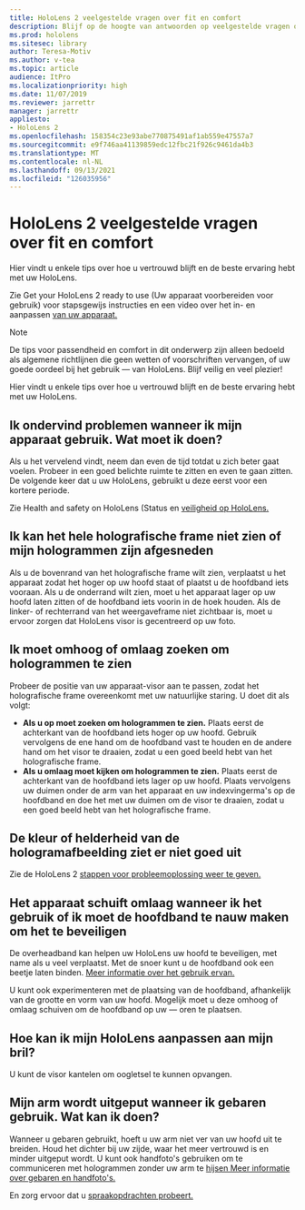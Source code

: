 ```yaml
---
title: HoloLens 2 veelgestelde vragen over fit en comfort
description: Blijf op de hoogte van antwoorden op veelgestelde vragen over hoe u uw HoloLens 2 en op uw gemak blijft mixed reality ervaring.
ms.prod: hololens
ms.sitesec: library
author: Teresa-Motiv
ms.author: v-tea
ms.topic: article
audience: ItPro
ms.localizationpriority: high
ms.date: 11/07/2019
ms.reviewer: jarrettr
manager: jarrettr
appliesto:
- HoloLens 2
ms.openlocfilehash: 158354c23e93abe770875491af1ab559e47557a7
ms.sourcegitcommit: e9f746aa41139859edc12fbc21f926c9461da4b3
ms.translationtype: MT
ms.contentlocale: nl-NL
ms.lasthandoff: 09/13/2021
ms.locfileid: "126035956"
---
```

# <a name="hololens-2-fit-and-comfort-frequently-asked-questions"></a>HoloLens 2 veelgestelde vragen over fit en comfort

Hier vindt u enkele tips over hoe u vertrouwd blijft en de beste ervaring hebt met uw HoloLens.

Zie Get your HoloLens 2 ready to use (Uw apparaat voorbereiden voor gebruik) voor stapsgewijs instructies en een video over het in- en aanpassen [van uw apparaat.](hololens2-setup.md)

> [!NOTE]
> De tips voor passendheid en comfort in dit onderwerp zijn alleen bedoeld als algemene richtlijnen die geen wetten of voorschriften vervangen, of uw goede oordeel bij het gebruik &mdash; van HoloLens. Blijf veilig en veel plezier!

Hier vindt u enkele tips over hoe u vertrouwd blijft en de beste ervaring hebt met uw HoloLens.

## <a name="im-experiencing-discomfort-when-i-use-my-device-what-should-i-do"></a>Ik ondervind problemen wanneer ik mijn apparaat gebruik. Wat moet ik doen?

Als u het vervelend vindt, neem dan even de tijd totdat u zich beter gaat voelen. Probeer in een goed belichte ruimte te zitten en even te gaan zitten. De volgende keer dat u uw HoloLens, gebruikt u deze eerst voor een kortere periode.

Zie Health and safety on HoloLens (Status en [veiligheid op HoloLens.](https://go.microsoft.com/fwlink/p/?LinkId=746661)

## <a name="i-cant-see-the-whole-holographic-frame-or-my-holograms-are-cut-off"></a>Ik kan het hele holografische frame niet zien of mijn hologrammen zijn afgesneden

Als u de bovenrand van het holografische frame wilt zien, verplaatst u het apparaat zodat het hoger op uw hoofd staat of plaatst u de hoofdband iets vooraan. Als u de onderrand wilt zien, moet u het apparaat lager op uw hoofd laten zitten of de hoofdband iets voorin in de hoek houden. Als de linker- of rechterrand van het weergaveframe niet zichtbaar is, moet u ervoor zorgen dat HoloLens visor is gecentreerd op uw foto.

## <a name="i-need-to-look-up-or-down-to-see-holograms"></a>Ik moet omhoog of omlaag zoeken om hologrammen te zien

Probeer de positie van uw apparaat-visor aan te passen, zodat het holografische frame overeenkomt met uw natuurlijke staring. U doet dit als volgt:

- **Als u op moet zoeken om hologrammen te zien.** Plaats eerst de achterkant van de hoofdband iets hoger op uw hoofd. Gebruik vervolgens de ene hand om de hoofdband vast te houden en de andere hand om het visor te draaien, zodat u een goed beeld hebt van het holografische frame.
- **Als u omlaag moet kijken om hologrammen te zien.** Plaats eerst de achterkant van de hoofdband iets lager op uw hoofd. Plaats vervolgens uw duimen onder de arm van het apparaat en uw indexvingerma's op de hoofdband en doe het met uw duimen om de visor te draaien, zodat u een goed beeld hebt van het holografische frame.

## <a name="hologram-image-color-or-brightness-does-not-look-right"></a>De kleur of helderheid van de hologramafbeelding ziet er niet goed uit

Zie de HoloLens 2 [stappen voor probleemoplossing weer te geven.](hololens2-display.md)

## <a name="the-device-slides-down-when-im-using-it-or-i-need-to-make-the-headband-too-tight-to-keep-it-secure"></a>Het apparaat schuift omlaag wanneer ik het gebruik of ik moet de hoofdband te nauw maken om het te beveiligen

De overheadband kan helpen uw HoloLens uw hoofd te beveiligen, met name als u veel verplaatst. Met de snoer kunt u de hoofdband ook een beetje laten binden. [Meer informatie over het gebruik ervan.](hololens2-setup.md#adjust-fit)

U kunt ook experimenteren met de plaatsing van de hoofdband, afhankelijk van de grootte en vorm van uw hoofd. Mogelijk moet u deze omhoog of omlaag schuiven om de hoofdband op uw &mdash; oren te plaatsen.

## <a name="how-can-i-adjust-hololens-to-fit-with-my-glasses"></a>Hoe kan ik mijn HoloLens aanpassen aan mijn bril?

U kunt de visor kantelen om oogletsel te kunnen opvangen.

## <a name="my-arm-gets-tired-when-i-use-gestures-what-can-i-do"></a>Mijn arm wordt uitgeput wanneer ik gebaren gebruik. Wat kan ik doen?

Wanneer u gebaren gebruikt, hoeft u uw arm niet ver van uw hoofd uit te breiden. Houd het dichter bij uw zijde, waar het meer vertrouwd is en minder uitgeput wordt. U kunt ook handfoto's gebruiken om te communiceren met hologrammen zonder uw arm te [hijsen Meer informatie over gebaren en handfoto's.](hololens2-basic-usage.md#the-hand-tracking-frame)

En zorg ervoor dat u [spraakopdrachten probeert.](hololens-cortana.md)
